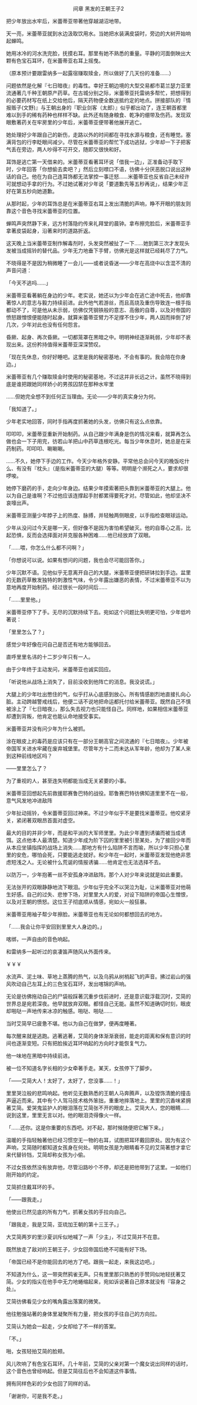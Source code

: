 <p align="center">间章 黑发的王朝王子2</p>

把少年放出水牢后，米蕾蒂亚带著他穿越湖沼地带。

天一亮，米蕾蒂亚就到水边汲取饮用水。当她把水装满皮袋时，旁边的大树开始响起蝉鸣。

她用冰冷的河水洗完脸，抚摸右耳。那里有她不熟悉的重量。平静的河面倒映出大颗有色宝石耳环，在米蕾蒂亚右耳上摇曳。

（原本预计要跟雷纳多一起露宿赚取赎金，所以做好了几天份的准备……）

问题依然是化解『七日暗夜』的毒性。幸好王朝边境的大型交易都市葛兰瑟力亚里流通著几千种王朝原产药草。在古城分别之际，米蕾蒂亚托雷纳多帮忙，把想得到的必要药材写在纸上交给他后，隔天药物便全数送抵约定的地点。拼接部队的『情报贩子(文野)』与王朝出身的『职业剑客（太郎）』似乎都出动了，连王朝首都里难以到手的稀有药种也样样不缺。此外还有随身粮食、乾净的绷带及伤药。发现双眼敷著药关在牢房里的少年后，米蕾蒂亚便带著他展开逃亡。

她处理好少年跟自己的新伤，走路以外的时间都在寻找水源与粮食，还有睡觉。塞满背包的行李眨眼间减少。尽管在米蕾蒂亚的帮忙下成功逃狱，少年却一下子把客气丢在旁边，两人吵得不可开交，随即又很快和好。

耳饰是逃亡第一天借来的。米蕾蒂亚看著耳环说「借我一边」，正准备动手取下时，少年回答「你想偷去卖吧？」然后立刻噤口不语，彷佛十分厌恶脱口说出这种话的自己。他在为自己连耳饰都无法掌控一事迁怒……米蕾蒂亚也反省自己未经许可就想动手拿的行为。不过她试著对少年说「要道歉先等五秒再说」，结果少年正好在第五秒向她道歉。

从那时起，少年的耳饰总是在米蕾蒂亚右耳上发出清脆的声响，睁不开眼的朋友则靠这个音色寻找米蕾蒂亚的位置。

蝉鸣声突然静下来，远方村落隐约传来礼拜堂的晨钟。拿布擦完脸后，米蕾蒂亚手拿著皮袋起身，沿著来时的道路折返。

这天晚上当米蕾蒂亚制作解毒剂时，头发突然被扯了一下……她到第三次才发现头发被当成摇铃的替代品。少年无力地垂下手臂，彷佛光是这样就已经耗尽了力气。

不晓得是不是因为稍微睡了一会儿——或者说昏迷——少年在高烧中以含混不清的声音问道：

「今天不逃吗……」

米蕾蒂亚看著躺在身边的少年。老实说，她还以为少年会在逃亡途中死去，他却靠著惊人的意志与毅力持续前进。此外他气若游丝，而且高烧及重伤导致连一根手指都动不了，可是他从未示弱，彷佛仅凭钢铁般的意志、高傲的自尊，以及对帝国的愤怒跟憎恨便能随时起身。就算米蕾蒂亚臂力不足撑不住少年，两人因而摔倒了好几次，少年对此也没有任何怨言。

昏厥、起身、再次昏厥。一切都笼罩在黑暗之中。明明神经逐渐耗弱，少年却不表现出来。这份矜持值得米蕾蒂亚深深赞叹。

「现在先休息，你好好睡吧。这里是我的秘密基地，不会有事的。我会陪在你身边。」

米蕾蒂亚有几个赚取赎金时使用的秘密基地，不过这并非长远之计。虽然不晓得到底是谁把跟她同样娇小的男孩囚禁在那种水牢里

……但她完全想不到任何正当理由。无论——少年的真实身分为何。

「我知道了。」

少年老实地回答，同时手指再度抓著她的头发，彷佛只有这么点依靠。

叩叩叩，米蕾蒂亚重新开始制药。从自己跟少年满身是伤的情况来看，就算再怎么做也会一下子用完，彷若山羊把山中药草连根吃光。每当少年休息时，她总是在采药制药。叩叩叩、唰唰唰。

……不久，她停下手边的工作。今天少年格外安静。平常他总会问今天的晚饭吃什么、有没有『枕头』（是指米蕾蒂亚的大腿）等等。明明是个濒死之人，要求却很啰唆。

她停下磨药的手，走向少年身边。结果少年摸索著把头靠到米蕾蒂亚的大腿上。他以为自己是谁啊？不过他应该连撑起手肘都累得要死才对。尽管如此，他却坚决不哀嚎出声。

米蕾蒂亚测量少年脖子上的热度、脉搏，并轻触两侧眼皮，以手指检查眼球运动。

少年从没问过今天是哪一天，但好像不是因为害怕希望破灭。他的自尊心之高，比起恐惧，反而会选择面对并克服各种困难……他已经放弃了双眼。

「……喂，你怎么什么都不问啊？」

「你想说可以说。如果有想问的问题，我也会尽可能回答你。」

少年沉默不语。见他似乎无意离开自己的大腿，米蕾蒂亚便把研钵拉到手边。盆里的无数药草散发独特的刺激性气味，令少年露出嫌恶的表情，不过米蕾蒂亚不以为意地再度开始制药。经过很长一段时间后……

「……里里他。」

米蕾蒂亚停下了手。无尽的沉默持续下去。宛如这个问题比失明更可怕，少年低吟著说：

「里里怎么了？」

感觉少年好像在问自己是否还有地方能够回去。

直呼里里名讳的十二岁少年只有一人。

由于少年终于主动发问，米蕾蒂亚也诚实回应。

「听说他从战场上消失了，目前没收到他阵亡的消息。我没说谎。」

大腿上的少年吐出憋住的气，似乎打从心底感到放心。所有情感剧烈地直接扎向心脏。主动跨越警戒线后，他便二话不说地把命运都托付给米蕾蒂亚。既然自己不慎被涂上了『七日暗夜』，那么失去视力也只能怪自己。同样地，如果相信米蕾蒂亚却遭到背叛，他肯定也能认命地接受事实。

米蕾蒂亚并没有问少年为什么被抓。

涂在眼皮上的毒药是应该只有在一部分王朝高官之间流通的『七日暗夜』。少年被帝国军关进水牢藏在废弃城堡里。尽管年方十二而未达从军年龄，他却为了某人来到这种前线地区吗？

——里里怎么了？

为了重视的人，甚至连失明都能当成无关紧要的小事。

米蕾蒂亚回想起先前救援耶赛鲁巴特的战役。耶鲁赛巴特彷佛知道里里不在一般，意气风发地冲进敌阵

少年扯动摇铃，令米蕾蒂亚回过神来。不过少年似乎不是要找米蕾蒂亚。他咬紧牙关，紧闭著双眼昂首面对虚空。

最大的目的并非少年，而是和平派的大军师里里。为此少年遭到诱骗而被当成诱饵。这点他本人最清楚。知道少年成为阶下囚的里里被引至某处，为了接回少年而从本应坐镇指挥的战场上消失……那地方有什么陷阱不言而喻，所以少年只担心里里的安危，哪怕会死，只要能逃走就好。和少年在一起时，米蕾蒂亚发现他绝非思虑短浅之人。无论被什么荒诞的情报诱骗……他肯定也无法选择不去。

以防万一，少年抱著一丝不安孤身冲进敌阵。那个人对少年来说就是如此重要。

无法张开的双眼静静地流下眼泪。少年似乎完全不以哭泣为耻，让米蕾蒂亚对他萌生好感。自己的过失、悲惨下场，对里里大人的爱，对设下陷阱的帝国心生憎恨，以及对王朝的愤怒。这位王子彻底顺从情感，宛如火一般狂暴。

米蕾蒂亚用袖子帮少年擦脸。米蕾蒂亚也有无论如何都想回去的地方。

「……我会让你平安回到里里大人身边的。」

喀绑，一声自由的音色响起。

和雷纳多一起听过的哀凄笛声随风从外面传来。

￥￥￥

水流声、泥土味、草地上蒸腾的热气，以及乌鸦从树梢起飞的声音。拂过岩山的强风吹动自己左耳上的三色宝石耳环，发出喀锦的声响。

无论是彷佛拖动自己的尸袋般踩著沉重步伐前进时，还是意识载浮载沉时，艾简的世界总是宛若深夜。他早就放弃双眼。都怪自己无能。虽然不知道确切时刻，眼皮却啪哒一声地传来冰凉的触感。啪哒、啪哒……

当时艾简早已疲惫不堪。他以为自己在做梦，便再度睡著。

每次醒来就是逃跑。逃著逃著，艾简的身体渐渐衰弱，能走的距离和保有意识的时间也逐渐变短。只有把脸挨近耳环响起的方向时才能恢复气力。

他一味地在黑暗中持续前进。

被一位不知道名字长相的少女牵著手走。某天，女孩停下了脚步。

「——艾简大人！太好了，太好了，您没事……！」

里里哭泣般的悲鸣响起。他听见无数熟悉的王朝人马奔腾声，以及镗饰清脆的撞击声逼近而来。其中有个人驾马技术格外笨拙，重重地摔落地上。里里的沉香味紧拥著艾简。爱哭鬼监护人的眼泪落在艾简张不开的眼皮上。艾简大人，您的眼睛……说到这里，里里无言以对。他的眼泪烫得像火一样。

「……还你。这是你重要的东西吧。对不起，那时候随便把它解下来。」

温暖的手指轻触著他已经习惯空无一物的右耳，试图把耳环戴回原处。因为有这个声响，艾简随时都知道女孩身在何处。明明女孩是为眼睛看不见的艾简著想才拿它来代替铃铛，艾简却称女孩为小偷。

不过女孩依然没有放弃他，尽管沿路吵个不停，却还是把他带到了这里。一如他们刚开始的约定。

艾简抓住戴耳环的手。

「——跟我走。」

他使出已然见底的所有力气，抓著女孩的手拉向自己。

「跟我走，我是艾简，亚琉加王朝的第十三王子。」

大艾简两岁的里沙夏训斥似地喊了一声「少主」，不过艾简并不在意。

既然放走了敌对的王朝王子，少女回帝国后绝不可能有好下场。

「帝国已经不是你能回去的地方了吧。跟我一起走，来我这边吧。」

不知道为什么，这一带突然鸦雀无声。只有里里那只熟悉的手赞同似地轻抚著艾简。少女的指尖在他手中无力地蜷缩起来，宛如诉说著自己原本就没有『容身之处』。

艾简彷佛看见少女的嘴角露出落寞的微笑。

他往勉强站著的身体里凝聚所有力量，把女孩的手往自己的方向拉。

艾简认为她会一起走，少女却给了不一样的答案。

「不。」

啪，女孩轻拍艾简的脸颊。

风儿吹响了有色宝石耳环。几十年前，艾简的父亲对第一个魔女说出同样的话时，这个音色也曾经响起。但是艾简往后也不会知道这件事情。

拥有同样色彩的少女也回了同样的话。

「谢谢你，可是我不走。」

